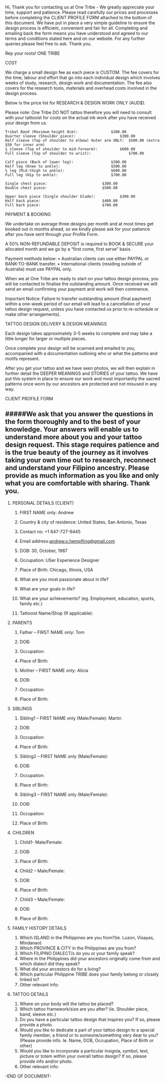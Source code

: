 Hi, 
Thank you for contacting us at One Tribe - We greatly appreciate your time, support and patience.
Please read carefully our prices and processes before completing the 
CLIENT PROFILE FORM attached to the bottom of this document. We have put in place a very simple guideline to ensure the design process is efficient, convenient and fair for all.
Completing and emailing back the form means you have understood and agreed to our terms and conditions stated here and on our website. 
For any further queries please feel free to ask. Thank you. 

Rep your roots!
ONE TRIBE

COST

We charge a small design fee as each piece is CUSTOM. The fee covers for the time, labour and effort that go into each individual design which involves weeks of study, research, design work and documentation. The fee also covers for the research tools, materials and overhead costs involved in the design process.

Below is the price list for RESEARCH & DESIGN WORK ONLY (AUD$).

Please note: One Tribe DO NOT tattoo therefore you will need to consult with your tattooist for costs on the actual ink work after you have received your design from us.

	Tribal Band (Maximum height 8cm):				$300.00
	Quarter sleeve (Shoulder piece):					$300.00
	Half sleeve (Top of shoulder to elbow) Outer arm ONLY: 	$500.00 (extra $50 for inner arm)
	¾ sleeve (Top of shoulder to mid-forearm): 			$600.00
	Full sleeve (Top of shoulder to wrist): 				$700.00

	Calf piece (Back of lower leg):					$300.00
	Half leg (Knee to ankle):						$500.00
	¾ leg (Mid-thigh to ankle):						$600.00
	Full leg (Hip to ankle):						$700.00

	Single chest piece:							$300.00
	Double chest piece:							$500.00

	Upper back piece (Single shoulder blade):			$300.00
	Half back piece:							$400.00
	Full back piece:							$700.00
PAYMENT & BOOKING

We undertake on average three designs per month and at most times get booked out in months ahead, so we kindly please ask for your patience after you have sent through your Profile Form.

 A 50% NON-REFUNDABLE DEPOSIT is required to BOOK & SECURE your allocated month and we go by a “first come, first serve” basis. 

Payment methods below:
•	Australian clients can use either PAYPAL or BANK-TO-BANK transfer. 
•	International clients (residing outside of Australia) must use PAYPAL only.

When we at One Tribe are ready to start on your tattoo design process, you will be contacted to finalise the outstanding amount. Once received we will send an email confirming your payment and work will then commence.

 Important Notice: Failure to transfer outstanding amount (final payment) within a one-week period of our email will lead to a cancellation of your tattoo design request, unless you have contacted us prior to re-schedule or make other arrangements).

TATTOO DESIGN DELIVERY & DESIGN MEANINGS

Each design takes approximately 3-5 weeks to complete and may take a little longer for larger or multiple pieces. 

Once complete your design will be scanned and emailed to you, accompanied with a documentation outlining who or what the patterns and motifs represent.

After you get your tattoo and we have seen photos, we will then explain in further detail the DEEPER MEANINGS and STORIES of your tattoo. We have put this system in place to ensure our work and most importantly the sacred patterns once worn by our ancestors are protected and not misused in any way.






CLIENT PROFILE FORM

#####We ask that you answer the questions in the form thoroughly and to the best of your knowledge. Your answers will enable us to understand more about you and your tattoo design request. This stage requires patience and is the true beauty of the journey as it involves taking your own time out to research, reconnect and understand your Filipino ancestry. 
Please provide as much information as you like and only what you are comfortable with sharing.
Thank you.
--------------------------------------------------------------------------------------------------------------------------------------

1.	PERSONAL DETAILS (CLIENT)
    1.	FIRST NAME only: Andrew
    2.	Country & city of residence: United States, San Antonio, Texas
    3.	Contact no: +1 847-727-9445
    4.	Email address:andrew.o.hempfling@gmail.com

    5.	DOB: 30, October, 1987
    6.	Occupation: USer Experience Designer
    7.	Place of Birth: Chicago, Illinois, USA
    8.	What are you most passionate about in life?
    9.	What are your goals in life?
    10.	What are your achievements? (eg. Employment, education, sports, family etc.)
    11.	Tattooist Name/Shop (If applicable): 


2.	PARENTS 
    1.	Father – FIRST NAME only: Tom
    2.	DOB:
    3.	Occupation:
    4.	Place of Birth:

    5.	Mother – FIRST NAME only: Alicia
    6.	DOB:
    7.	Occupation:
    8.	Place of Birth:


3.	SIBLINGS
    1.	Sibling1 – FIRST NAME only (Male/Female): Martin
    2.	DOB:
    3.	Occupation:
    4.	Place of Birth:

    5.	Sibling2 – FIRST NAME only (Male/Female):
    6.	DOB:
    7.	Occupation:
    8.	Place of Birth:

    9.	Sibling3 – FIRST NAME only (Male/Female):
    10.	DOB:
    11.	Occupation:
    12.	Place of Birth:


4.	CHILDREN
    1.	Child1- Male/Female:
    2.	DOB:
    3.	Place of Birth:

    4.	Child2 – Male/Female:
    5.	DOB:
    6.	Place of Birth:

    7.	Child3 – Male/Female:
    7.	DOB:
    9.	Place of Birth:


5.	FAMILY HISTORY DETAILS
    1.	Which ISLAND in the Philippines are you from?(ie. Luzon, Visayas, Mindanao)
    2.	Which PROVINCE & CITY in the Philippines are you from?
    3.	Which FILIPINO DIALECT/s do you or your family speak?
    4.	Where in the Philippines did your ancestors originally come from and which dialect did they speak?
    5.	What did your ancestors do for a living?
    6.	Which particular Philippine TRIBE does your family belong or closely linked to?
    7.	Other relevant info: 


6.	TATTOO DETAILS
    1.	Where on your body will the tattoo be placed?
    2.	Which tattoo framework/size are you after? (ie. Shoulder piece, band, sleeve etc.)
    3.	Do you have a particular tattoo design that inspires you? If so, please provide a photo.
    4.	Would you like to dedicate a part of your tattoo design to a special family member, a friend or to someone/something very dear to you? (Please provide info. Ie. Name, DOB, Occupation, Place of Birth or other)
    5.	Would you like to incorporate a particular insignia, symbol, text, picture or totem within your overall tattoo design? If so, please provide info and/or photo.
    6.	Other relevant info:


-END OF DOCUMENT-
